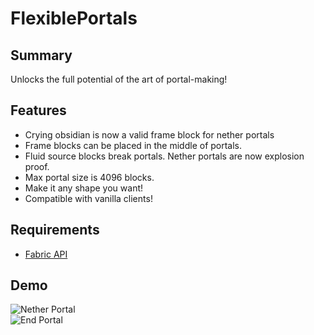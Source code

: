 # FlexiblePortals
## Summary
Unlocks the full potential of the art of portal-making!
## Features
- Crying obsidian is now a valid frame block for nether portals
- Frame blocks can be placed in the middle of portals.
- Fluid source blocks break portals. Nether portals are now explosion proof.
- Max portal size is 4096 blocks.
- Make it any shape you want!
- Compatible with vanilla clients!
## Requirements
- [Fabric API](https://modrinth.com/mod/fabric-api)
## Demo
![Nether Portal](https://github.com/crdtrd/FlexiblePortals/blob/dev/showcase/netherportal.gif)\
![End Portal](https://github.com/crdtrd/FlexiblePortals/blob/dev/showcase/endportal.gif)
